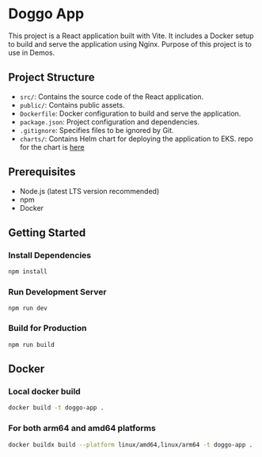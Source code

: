 # Doggo App

This project is a React application built with Vite. It includes a Docker setup to build and serve the application using Nginx.
Purpose of this project is to use in Demos.

## Project Structure

- `src/`: Contains the source code of the React application.
- `public/`: Contains public assets.
- `Dockerfile`: Docker configuration to build and serve the application.
- `package.json`: Project configuration and dependencies.
- `.gitignore`: Specifies files to be ignored by Git.
- `charts/`: Contains Helm chart for deploying the application to EKS. repo for the chart is [here](https://github.com/awsfanboy/helm-charts)

## Prerequisites

- Node.js (latest LTS version recommended)
- npm
- Docker

## Getting Started

### Install Dependencies

```sh
npm install
```
### Run Development Server
```
npm run dev
```
### Build for Production
```
npm run build
```

## Docker

### Local docker build
```sh
docker build -t doggo-app .
```
### For both arm64 and amd64 platforms
```sh
docker buildx build --platform linux/amd64,linux/arm64 -t doggo-app .
```

